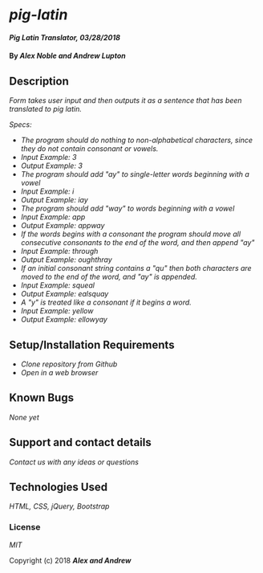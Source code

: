 # _pig-latin_

#### _Pig Latin Translator, 03/28/2018_

#### By _**Alex Noble and Andrew Lupton**_

## Description

_Form takes user input and then outputs it as a sentence that has been translated to pig latin._

_Specs:_
* _The program should do nothing to non-alphabetical characters, since they do not contain consonant or vowels._
* _Input Example: 3_
* _Output Example: 3_
* _The program should add "ay" to single-letter words beginning with a vowel_
* _Input Example: i_
* _Output Example: iay_
* _The program should add "way" to words beginning with a vowel_
* _Input Example: app_
* _Output Example: appway_
* _If the words begins with a consonant the program should move all consecutive consonants to the end of the word, and then append "ay"_
* _Input Example: through_
* _Output Example: oughthray_
* _If an initial consonant string contains a "qu" then both characters are moved to the end of the word, and "ay" is appended._
* _Input Example: squeal_
* _Output Example: ealsquay_
* _A "y" is treated like a consonant if it begins a word._
* _Input Example: yellow_
* _Output Example: ellowyay_

## Setup/Installation Requirements

* _Clone repository from Github_
* _Open in a web browser_

## Known Bugs

_None yet_

## Support and contact details

_Contact us with any ideas or questions_

## Technologies Used

_HTML, CSS, jQuery, Bootstrap_

### License

*MIT*

Copyright (c) 2018 **_Alex and Andrew_**
